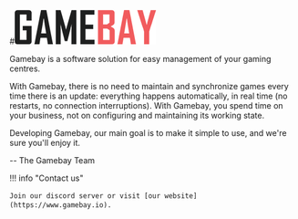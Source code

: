 #![Gamebay](./images/logo.png#center)

Gamebay is a software solution for easy management of your gaming centres. 

With Gamebay, there is no need to maintain and synchronize games every time there is an update: everything happens automatically, in real time (no restarts, no connection interruptions). With Gamebay, you spend time on your business, not on configuring and maintaining its working state.

Developing Gamebay, our main goal is to make it simple to use, and we're sure you'll enjoy it.

-- The Gamebay Team

!!! info "Contact us"

    Join our discord server or visit [our website](https://www.gamebay.io).
